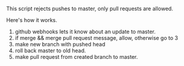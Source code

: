 This script rejects pushes to master, only pull requests are allowed.

Here's how it works.

1. github webhooks lets it know about an update to master.
2. if merge && merge pull request message, allow, otherwise go to 3
3. make new branch with pushed head
4. roll back master to old head.
5. make pull request from created branch to master.

